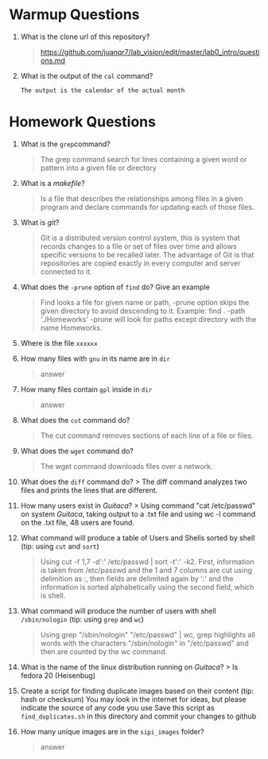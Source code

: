 # Warmup Questions

1.  What is the clone url of this repository?
    >   https://github.com/juanqr7/lab_vision/edit/master/lab0_intro/questions.md

2.  What is the output of the ``cal`` command?

        The output is the calendar of the actual month
        

# Homework Questions

1.  What is the ``grep``command?
    >  The grep command search for lines containing a given word or pattern into a given file or directory

2.  What is a *makefile*?
    >   Is a file that describes the relationships among files in a given program and declare commands for updating each of those files.

3.  What is *git*?
    >   Git is a distributed version control system, this is system that records changes to a file or set of files over time and allows specific versions to be recalled later. The advantage of Git is that repositories are copied exactly in every computer and server connected to it. 

4.  What does the ``-prune`` option of ``find`` do? Give an example
    >   Find looks a file for given name or path, -prune option skips the given directory to avoid descending to it. Example:
find . -path './Homeworks' -prune will look for paths except directory with the name Homeworks.

5.  Where is the file ``xxxxxx``
    >   

6.  How many files with ``gnu`` in its name are in ``dir``
    >   answer

7.  How many files contain ``gpl`` inside in ``dir``
    >   answer

8.  What does the ``cut`` command do?
    >   The cut command removes sections of each line of a file or files.

9.  What does the ``wget`` command do?
    >   The wget command downloads files over a network.

10.  What does the ``diff`` command do?
    >   The diff command analyzes two files and prints the lines that are different.

11.  How many users exist in *Guitaca*?
    >   Using command "cat /etc/passwd" on system *Guitaca*, taking output to a .txt file and using wc -l command on the .txt file, 48 users are found.

12. What command will produce a table of Users and Shells sorted by shell (tip: using ``cut`` and ``sort``)
    >   Using cut -f 1,7 -d':' /etc/passwd | sort -t':' -k2. First, information is taken from /etc/passwd and the 1 and 7 columns are cut using delimition as :, then fields are delimited again by ':' and the information is sorted alphabetically using the second field, which is shell. 

13. What command will produce the number of users with shell ``/sbin/nologin`` (tip: using ``grep`` and ``wc``)
    >   Using grep "/sbin/nologin" "/etc/passwd" | wc, grep highlights all words with the characters "/sbin/nologin" in "/etc/passwd" and then are counted by the wc command. 

14.  What is the name of the linux distribution running on *Guitaca*?
    >   Is fedora 20 (Heisenbug)

15. Create a script for finding duplicate images based on their content (tip: hash or checksum)
    You may look in the internet for ideas, but please indicate the source of any code you use
    Save this script as ``find_duplicates.sh`` in this directory and commit your changes to github

16. How many unique images are in the ``sipi_images`` folder?
    >   answer
    
